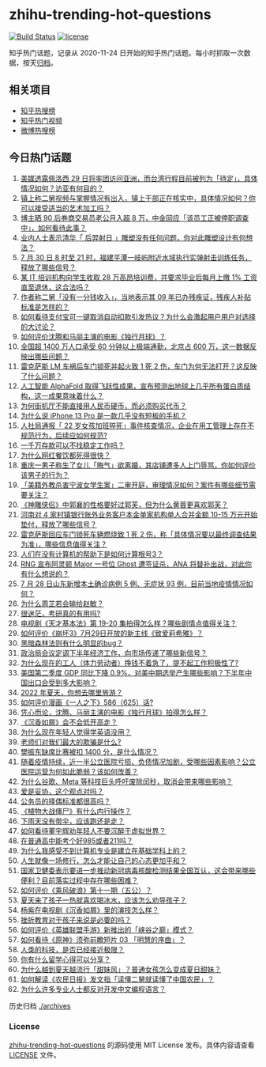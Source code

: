 # zhihu-trending-hot-questions

[![Build Status](https://github.com/justjavac/zhihu-trending-hot-questions/workflows/ci/badge.svg?branch=master)](https://github.com/justjavac/zhihu-trending-hot-questions/actions)
[![license](https://img.shields.io/github/license/justjavac/zhihu-trending-hot-questions)](https://github.com/justjavac/zhihu-trending-hot-questions/blob/master/LICENSE)

知乎热门话题，记录从 2020-11-24 日开始的知乎热门话题。每小时抓取一次数据，按天[归档](./archives)。

## 相关项目

- [知乎热搜榜](https://github.com/justjavac/zhihu-trending-top-search)
- [知乎热门视频](https://github.com/justjavac/zhihu-trending-hot-video)
- [微博热搜榜](https://github.com/justjavac/weibo-trending-hot-search)

## 今日热门话题

<!-- BEGIN -->
<!-- 最后更新时间 Sat Jul 30 2022 01:26:12 GMT+0800 (China Standard Time) -->

1. [美媒透露佩洛西 29 日将率团访问亚洲，而台湾行程目前被列为「待定」，具体情况如何？访亚有何目的？](https://www.zhihu.com/question/545895562)
1. [镇上称二舅视频与掌握情况有出入，镇上干部正在核实中，具体情况如何？你可以接受适当的艺术加工吗？](https://www.zhihu.com/question/545902441)
1. [博主晒 90 后券商交易员老公月入超 8 万，中金回应「该员工正被停职调查中」，如何看待此事？](https://www.zhihu.com/question/545885424)
1. [业内人士表示清华「 后羿射日 」雕塑没有任何问题，你对此雕塑设计有何想法？](https://www.zhihu.com/question/545467758)
1. [7 月 30 日 8 时至 21 时，福建平潭一岐屿附近水域执行实弹射击训练任务，释放了哪些信号？](https://www.zhihu.com/question/545994985)
1. [某 IT 培训机构向学生收取 28 万高昂培训费，并要求毕业后每月上缴 1% 工资直至退休，这合法吗？](https://www.zhihu.com/question/545428662)
1. [作者称二舅「没有一分钱收入」，当地表示其 09 年已办残疾证，残疾人补贴标准是怎样的？](https://www.zhihu.com/question/545923005)
1. [如何看待支付宝可一键取消自动扣款引发热议？为什么会激起用户用户对选择的大讨论？](https://www.zhihu.com/question/545814112)
1. [如何评价沈腾和马丽主演的电影《独行月球》？](https://www.zhihu.com/question/457054811)
1. [全国超 1400 万人口承受 60 分钟以上极端通勤，北京占 600 万，这一数据反映出哪些问题？](https://www.zhihu.com/question/545921662)
1. [雷克萨斯 LM 车祸后车门锁死并起火致 1 死 2 伤，车门为何无法打开？这反映了什么问题？](https://www.zhihu.com/question/545839324)
1. [人工智能 AlphaFold 取得飞跃性成果，宣布预测出地球上几乎所有蛋白质结构，这一成果意味着什么？](https://www.zhihu.com/question/545893934)
1. [为何街机厅不能直接用人民币硬币，而必须购买代币？](https://www.zhihu.com/question/26346531)
1. [为什么说 iPhone 13 Pro 是一款几乎没有短板的手机？](https://www.zhihu.com/question/545849617)
1. [人社局通报「 22 岁女孩加班猝死」事件核查情况，企业在用工管理上存在不规范行为，后续应如何规范?](https://www.zhihu.com/question/546008281)
1. [一千万存款可以不找稳定工作吗？](https://www.zhihu.com/question/539325023)
1. [为什么网红餐饮都死得很快？](https://www.zhihu.com/question/360030494)
1. [重庆一男子称生了女儿「晦气」欲离婚，其店铺遭多人上门辱骂，你如何评价该男子的行为？](https://www.zhihu.com/question/545623896)
1. [「美籍外教杀害宁波女学生案」二审开庭，审理情况如何？案件有哪些细节需要关注？](https://www.zhihu.com/question/545967628)
1. [《神雕侠侣》中郭襄的性格要好过郭芙，但为什么黄蓉更喜欢郭芙？](https://www.zhihu.com/question/542184208)
1. [河南对 4 家村镇银行账外业务客户本金单家机构单人合并金额 10-15 万元开始垫付，释放了哪些信号？](https://www.zhihu.com/question/545950095)
1. [雷克萨斯回应车门锁死车辆燃烧致 1 死 2 伤，称「具体情况要以最终调查结果为准」，哪些信息值得关注？](https://www.zhihu.com/question/545974800)
1. [人们在没有计算机的帮助下是如何计算根号3？](https://www.zhihu.com/question/531661850)
1. [RNG 宣布阿灵顿 Major 一号位 Ghost 遭签证杀，ANA 将替补出战，对此你有什么想说的？](https://www.zhihu.com/question/545963355)
1. [7 月 28 日山东新增本土确诊病例 5 例、无症状 93 例，目前当地疫情情况如何？](https://www.zhihu.com/question/545877274)
1. [为什么周芷若会输给赵敏？](https://www.zhihu.com/question/37607794)
1. [很迷茫，考研真的有用吗?](https://www.zhihu.com/question/545729652)
1. [电视剧《天才基本法》第 19-20 集拍得怎么样？哪些剧情点值得关注？](https://www.zhihu.com/question/545988297)
1. [如何评价《崩坏3》7月29日开放的新主线《致爱莉希雅》？](https://www.zhihu.com/question/545930945)
1. [黑暗森林法则有什么明显的bug？](https://www.zhihu.com/question/464550060)
1. [政治局会议定调下半年经济工作，向市场传递了哪些新信号？](https://www.zhihu.com/question/545940658)
1. [为什么现在的工人（体力劳动者）挣钱不着急了，提不起工作积极性了?](https://www.zhihu.com/question/542035576)
1. [美国第二季度 GDP 同比下降 0.9%，对美中期选举产生哪些影响？下半年中国出口会受到多大影响？](https://www.zhihu.com/question/545821336)
1. [2022 年夏天，你想去哪里旅游？](https://www.zhihu.com/question/535689136)
1. [如何评价漫画《一人之下》586（625）话?](https://www.zhihu.com/question/545849427)
1. [凭心而论，沈腾、马丽主演的电影《独行月球》拍得怎么样？](https://www.zhihu.com/question/545643859)
1. [《沉香如屑》会不会低开高走？](https://www.zhihu.com/question/544987034)
1. [为什么现在年轻人觉得学英语没用？](https://www.zhihu.com/question/545292282)
1. [老师们对我们最大的欺骗是什么?](https://www.zhihu.com/question/543599062)
1. [樊振东缺席比赛被扣 1400 分，是什么情况？](https://www.zhihu.com/question/545357624)
1. [随着疫情持续，近一半公立医院亏损、负债情况加剧，受哪些因素影响？公立医院运营为何如此脆弱？该如何改善？](https://www.zhihu.com/question/545880061)
1. [为什么谷歌、Meta 等科技巨头呼吁废除闰秒，取消会带来哪些影响？](https://www.zhihu.com/question/545452698)
1. [爱是妥协，这个观点对吗？](https://www.zhihu.com/question/545832415)
1. [公务员的择偶标准都很高吗？](https://www.zhihu.com/question/545352040)
1. [《植物大战僵尸》有什么内行操作？](https://www.zhihu.com/question/380166597)
1. [下雨天没有带伞，应该跑还是走？](https://www.zhihu.com/question/543825563)
1. [如何看待董宇辉劝年轻人不要沉醉于虚拟世界？](https://www.zhihu.com/question/545700958)
1. [在普通高中能考个好985或者211吗？](https://www.zhihu.com/question/545868985)
1. [为什么我感受不到计算机专业是建立在基础学科上的？](https://www.zhihu.com/question/538847727)
1. [人生就像一场修行，怎么才能让自己的心态更加平和？](https://www.zhihu.com/question/541723277)
1. [国家卫健委表示要进一步推动新冠病毒核酸检测结果全国互认，这会带来哪些便利？目前落实过程中存在哪些困难？](https://www.zhihu.com/question/545993181)
1. [如何评价《乘风破浪》第十一期（五公）？](https://www.zhihu.com/question/545918307)
1. [夏天来了孩子一热就喜欢喝冰水，应该怎么劝导孩子？](https://www.zhihu.com/question/394106390)
1. [杨紫在电视剧《沉香如屑》里的演技怎么样？](https://www.zhihu.com/question/545362114)
1. [挫折教育对于孩子来说是必要的吗？](https://www.zhihu.com/question/538892017)
1. [如何评价《英雄联盟手游》新推出的「峡谷之巅」模式？](https://www.zhihu.com/question/545556471)
1. [如何看待《原神》须弥前瞻短片 03 「明慧的序曲」？](https://www.zhihu.com/question/545922798)
1. [人类的科技，是否已经接近极限？](https://www.zhihu.com/question/267068003)
1. [你有什么留学心得可以分享？](https://www.zhihu.com/question/390972353)
1. [为什么越到夏天越流行「甜妹风」？普通女孩怎么变成夏日甜妹？](https://www.zhihu.com/question/540931599)
1. [如何解读《农民日报》发文指「读懂二舅就读懂了中国农民」？](https://www.zhihu.com/question/545806962)
1. [为什么许多专业人士都反对开发中文编程语言？](https://www.zhihu.com/question/543857032)

<!-- END -->

历史归档 [./archives](./archives)

### License

[zhihu-trending-hot-questions](https://github.com/justjavac/zhihu-trending-hot-questions)
的源码使用 MIT License 发布。具体内容请查看 [LICENSE](./LICENSE) 文件。
